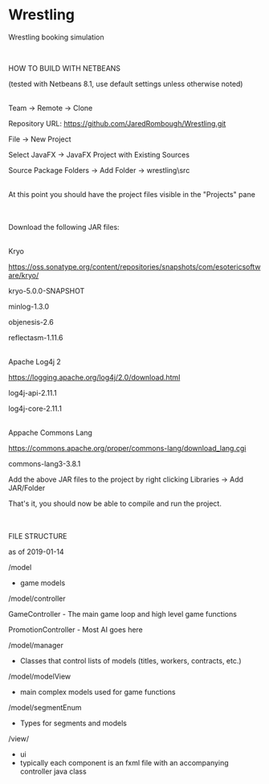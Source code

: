 # Wrestling
Wrestling booking simulation

<br />


HOW TO BUILD WITH NETBEANS

(tested with Netbeans 8.1, use default settings unless otherwise noted)
<br /><br />

Team -> Remote -> Clone

Repository URL: https://github.com/JaredRombough/Wrestling.git

File -> New Project

Select JavaFX -> JavaFX Project with Existing Sources

Source Package Folders -> Add Folder -> wrestling\src

<br />
At this point you should have the project files visible in the "Projects" pane

<br /><br />
Download the following JAR files:

<br />
Kryo

https://oss.sonatype.org/content/repositories/snapshots/com/esotericsoftware/kryo/

kryo-5.0.0-SNAPSHOT

minlog-1.3.0

objenesis-2.6

reflectasm-1.11.6

<br />
Apache Log4j 2

https://logging.apache.org/log4j/2.0/download.html

log4j-api-2.11.1

log4j-core-2.11.1

<br />
Appache Commons Lang

https://commons.apache.org/proper/commons-lang/download_lang.cgi

commons-lang3-3.8.1
<br />

Add the above JAR files to the project by right clicking Libraries -> Add JAR/Folder

That's it, you should now be able to compile and run the project.

<br /><br />
FILE STRUCTURE

as of 2019-01-14

/model
- game models

/model/controller

GameController - The main game loop and high level game functions

PromotionController - Most AI goes here

/model/manager
- Classes that control lists of models (titles, workers, contracts, etc.)

/model/modelView
- main complex models used for game functions

/model/segmentEnum
- Types for segments and models

/view/
- ui
- typically each component is an fxml file with an accompanying controller java class
